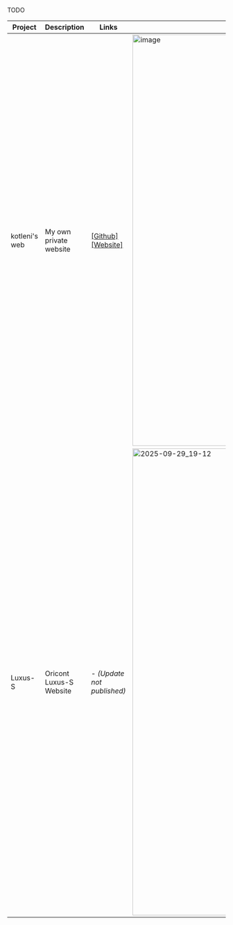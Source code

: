 TODO<br>

| Project | Description | Links | Screenshots |
|--|--|--|--|
| kotleni's web | My own private website | [\[Github\]](https://github.com/kotleni/kotleni.github.io) [\[Website\]](https://kotleni.github.io/) | <img width="1920" height="947" alt="image" src="https://github.com/user-attachments/assets/b285e75a-6c81-4e04-9166-19f4036b67c2" /> |
| Luxus-S | Oricont Luxus-S Website | - <i>(Update not published)</i> | <img width="1919" height="1075" alt="2025-09-29_19-12" src="https://github.com/user-attachments/assets/e22164f1-8b32-4113-ad00-cec3e0e29ec9" /> | 
